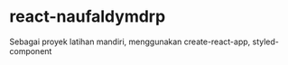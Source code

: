 # react-naufaldymdrp
Sebagai proyek latihan mandiri, menggunakan create-react-app, styled-component
